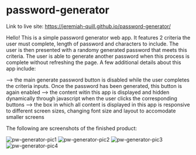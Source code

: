 # password-generator

Link to live site: https://jeremiah-quill.github.io/password-generator/

Hello! This is a simple password generator web app.  It features 2 criteria the user must complete, length of password and characters to include.  The user is then presented with a randomy generated password that meets this criteria.  The user is able to generate another password when this process is complete without refreshing the page.  A few additional details about this app include:


--> the main generate password button is disabled while the user completes the criteria inputs.  Once the password has been generated, this button is again enabled
--> the content witin this app is displayed and hidden dynamically through javascript when the user clicks the corresponding buttons
--> the box in which all content is displayed in this app is responsive to different screen sizes, changing font size and layout to accomodate smaller screens

The following are screenshots of the finished product:

![pw-generator-pic1](https://user-images.githubusercontent.com/53875206/134366999-9736c4da-a06d-4640-8e1d-a98c7b3de97f.png)
![pw-generator-pic2](https://user-images.githubusercontent.com/53875206/134367280-0ca83137-767b-4cfb-9071-97415964a27b.png)
![pw-generator-pic3](https://user-images.githubusercontent.com/53875206/134367022-f5abdfc1-da99-46cf-9286-bf8cb4a40ed1.png)
![pw-generator-pic4](https://user-images.githubusercontent.com/53875206/134367028-1b823771-c184-45ca-9f06-ad8331a5a918.png)
